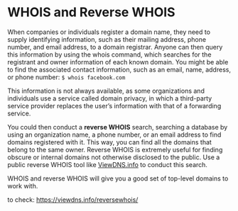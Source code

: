 # WHOIS and Reverse WHOIS

When companies or individuals register a domain name, they need to supply identifying information, such as their mailing address, phone number, and email address, to a domain registrar. Anyone can then query this information by using the whois command, which searches for the registrant and owner information of each known domain. You might be able to find the associated contact information, such as an email, name, address, or phone number:
`$ whois facebook.com`

This information is not always available, as some organizations and
individuals use a service called domain privacy, in which a third-party service provider replaces the user’s information with that of a forwarding service.

You could then conduct a **reverse WHOIS** search, searching a database by using an organization name, a phone number, or an email address to find domains registered with it. This way, you can find all the domains that belong to the same owner. Reverse WHOIS is extremely useful for finding obscure or internal domains not otherwise disclosed to the public. Use a public reverse WHOIS tool like [ViewDNS.info](https://viewdns.info/reversewhois/) to conduct this search.

WHOIS and reverse WHOIS will give you a good set of top-level domains to work with.

to check:
<https://viewdns.info/reversewhois/>
